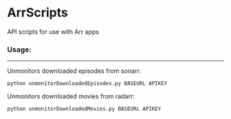 # ArrScripts
API scripts for use with Arr apps
### Usage:
---
Unmonitors downloaded episodes from sonarr:
```
python unmonitorDownloadedEpisodes.py BASEURL APIKEY
```
Unmonitors downloaded movies from radarr:
```
python unmonitorDownloadedMovies.py BASEURL APIKEY
```